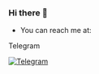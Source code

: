 ### Hi there 👋

- You can reach me at:

Telegram 

[![Telegram](https://static.wixstatic.com/media/e81cdc_efcc928981c0459c8f2cc589d40662b1~mv2.jpeg/v1/fill/w_60,h_40,al_c,q_80,usm_0.66_1.00_0.01,enc_auto/telegrambots.jpeg)](https://t.me/mom_of_code/ "Send me a message")

<!--
**momtheprogram/momtheprogram** is a ✨ _special_ ✨ repository because its `README.md` (this file) appears on your GitHub profile.

Here are some ideas to get you started:

- 🔭 I’m currently working on ...
- 🌱 I’m currently learning ...
- 👯 I’m looking to collaborate on ...
- 🤔 I’m looking for help with ...
- 💬 Ask me about ...
- 📫 How to reach me: ...
- 😄 Pronouns: ...
- ⚡ Fun fact: ...
-->
